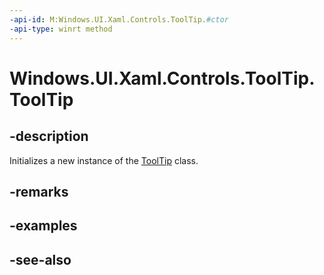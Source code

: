 ```yaml
---
-api-id: M:Windows.UI.Xaml.Controls.ToolTip.#ctor
-api-type: winrt method
---
```


<!-- Method syntax
public ToolTip()
-->

# Windows.UI.Xaml.Controls.ToolTip.ToolTip

## -description
Initializes a new instance of the [ToolTip](tooltip.md) class.


## -remarks

## -examples

## -see-also
